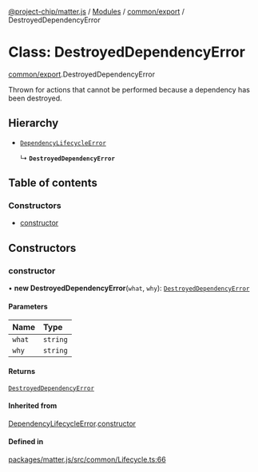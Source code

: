 [@project-chip/matter.js](../README.md) / [Modules](../modules.md) / [common/export](../modules/common_export.md) / DestroyedDependencyError

# Class: DestroyedDependencyError

[common/export](../modules/common_export.md).DestroyedDependencyError

Thrown for actions that cannot be performed because a dependency has been destroyed.

## Hierarchy

- [`DependencyLifecycleError`](common_export.DependencyLifecycleError.md)

  ↳ **`DestroyedDependencyError`**

## Table of contents

### Constructors

- [constructor](common_export.DestroyedDependencyError.md#constructor)

## Constructors

### constructor

• **new DestroyedDependencyError**(`what`, `why`): [`DestroyedDependencyError`](common_export.DestroyedDependencyError.md)

#### Parameters

| Name | Type |
| :------ | :------ |
| `what` | `string` |
| `why` | `string` |

#### Returns

[`DestroyedDependencyError`](common_export.DestroyedDependencyError.md)

#### Inherited from

[DependencyLifecycleError](common_export.DependencyLifecycleError.md).[constructor](common_export.DependencyLifecycleError.md#constructor)

#### Defined in

[packages/matter.js/src/common/Lifecycle.ts:66](https://github.com/project-chip/matter.js/blob/6d3b6a5d957d88a9231d6ecab4bb41f8133112be/packages/matter.js/src/common/Lifecycle.ts#L66)
